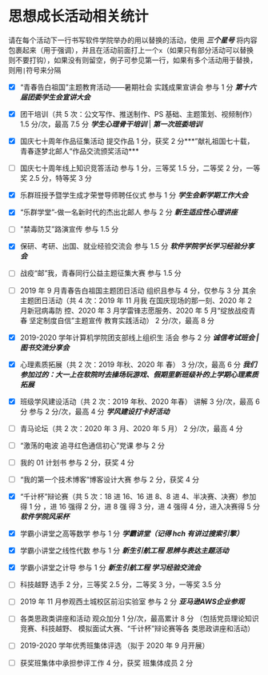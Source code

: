 # 思想成长活动相关统计

请在每个活动下一行书写软件学院举办的用以替换的活动，使用 **_三个星号_** 将内容包裹起来（用于强调），并且在活动前面打上一个`x`（如果只有部分活动可以替换则不要打钩），如果没有则留空，例子可参见第一行，如果有多个活动用于替换，则用`|`符号来分隔

-   [x]  “青春告白祖国”主题教育活动——暑期社会 实践成果宣讲会 参与 1 分
    **_第十六届团委学生会宣讲大会_**

-   [x] 团干培训（共 5 次：公文写作、推送制作、PS 基础、主题策划、视频制作） 1.5 分/次，最高 7.5 分
        **_学生心理骨干培训_** | **_第一次班委培训_**
-   [x]  国庆七十周年作品征集活动 提交作品 1 分，获奖 2 分***”献礼祖国七十载，青春逐梦北邮人“作品交流颁奖活动***

-   [ ] 国庆七十周年线上知识竞答活动 参与 1 分，三等奖 1.5 分，二等奖 2 分，一等奖 2.5 分，特等奖 3 分

-   [x] 乐群班授予暨学生成才荣誉导师聘任仪式 参与 1 分 ***学生会新学期工作大会***

-   [x] “乐群学堂”-做一名新时代的杰出北邮人 参与 2 分 ***新生适应性心理讲座***

-   [ ] "禁毒防艾”路演宣传 参与 1.5 分

-   [x] 保研、考研、出国、就业经验交流会 参与 1.5 分
    **_软件学院学长学习经验分享会_**

-   [ ] 战疫“邮”我，青春同行公益主题征集大赛 参与 1.5 分

-   [ ] 2019 年 9 月青春告白祖国主题团日活动 组织且参与 4 分，仅参与 3 分 其余主题团日活动（共 4 次：2019 年 11 月我 在国庆现场的那一刻、2020 年 2 月新冠病毒防 控、2020 年 3 月学雷锋志愿服务、2020 年 5 月“绽放战疫青春 坚定制度自信”主题宣传 教育实践活动） 2 分/次，最高 8 分

-   [x] 2019-2020 学年计算机学院团支部线上组织生 活会 参与 2 分 ***诚信考试班会 | 图书交流分享会***

-   [x] 心理素质拓展（共 2 次：2019 年秋、2020 年 春） 3 分/次，最高 6 分
    **_我们参加过的：大一上在软院时去操场玩游戏、假期里新班级补的上学期心理素质拓展_**

-   [x] 班级学风建设活动（共 2 次：2019 年秋、2020 年春） 讲解 3 分/次，最高 6 分 参与 2 分/次，最高 4 分 ***学风建设打卡好活动***

-   [ ] 青马论坛（共 2 次：2020 年 3 月、2020 年 5 月） 2 分/次，最高 4 分

-   [ ] “激荡的电波 追寻红色通信初心”党课 参与 2 分

-   [ ] 我的 01 计划书 参与 2 分，获奖 4 分

-   [ ] “我的第一个技术博客”博客设计大赛 参与 2 分，获奖 4 分

-   [x] “千计杯”辩论赛（共 5 次：18 进 16、16 进 8、8 进 4、半决赛、决赛）参加得 1 分 ，进 16 强得 2 分，进 8 强 得 3 分，进 4 强得 4 分，进入决赛得 5 分
    **_软件学院风采杯_**

-   [x] 学霸小讲堂之高等数学 参与 1 分
    **_学霸讲堂（记得 hch 有讲过搜索引擎）_**

-   [x] 学霸小讲堂之线性代数 参与 1 分 ***新生引航工程 思辨与表达主题活动***

-   [x] 学霸小讲堂之计导 参与 1 分 ***新生引航工程 学习经验交流会***

-   [ ] 科技越野 选手 2 分，三等奖 2.5 分，二等奖 3 分，一等奖 3.5 分

-   [ ] 2019 年 11 月参观西土城校区前沿实验室 参与 2 分 ***亚马逊AWS企业参观***

-   [ ] 各类思政类讲座和活动 观众加分 1 分/次，最高累计 8 分 （包括党员理论知识竞赛、科技越野、 模拟面试大赛、“千计杯”辩论赛等各 类思政讲座和活动）

-   [ ] 2019-2020 学年优秀班集体评选 （拟于 2020 年 9 月开展）

-   [ ] 获奖班集体中承担参评工作 4 分，获奖 班集体成员 2 分
